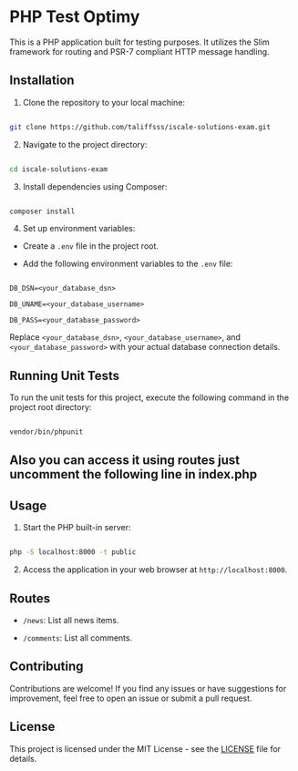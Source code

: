 # PHP Test Optimy

This is a PHP application built for testing purposes. It utilizes the Slim framework for routing and PSR-7 compliant HTTP message handling.

## Installation

1. Clone the repository to your local machine:

```bash

git clone https://github.com/taliffsss/iscale-solutions-exam.git

```

2. Navigate to the project directory:

```bash

cd iscale-solutions-exam

```

3. Install dependencies using Composer:

```bash

composer install

```

4. Set up environment variables:

- Create a `.env` file in the project root.

- Add the following environment variables to the `.env` file:

```plaintext

DB_DSN=<your_database_dsn>

DB_UNAME=<your_database_username>

DB_PASS=<your_database_password>

```

Replace `<your_database_dsn>`, `<your_database_username>`, and `<your_database_password>` with your actual database connection details.

## Running Unit Tests

To run the unit tests for this project, execute the following command in the project root directory:

```bash

vendor/bin/phpunit

```

## Also you can access it using routes just uncomment the following line in index.php

## Usage

1. Start the PHP built-in server:

```bash

php -S localhost:8000 -t public

```

2. Access the application in your web browser at `http://localhost:8000`.

## Routes

- `/news`: List all news items.

- `/comments`: List all comments.

## Contributing

Contributions are welcome! If you find any issues or have suggestions for improvement, feel free to open an issue or submit a pull request.

## License

This project is licensed under the MIT License - see the [LICENSE](LICENSE) file for details.

